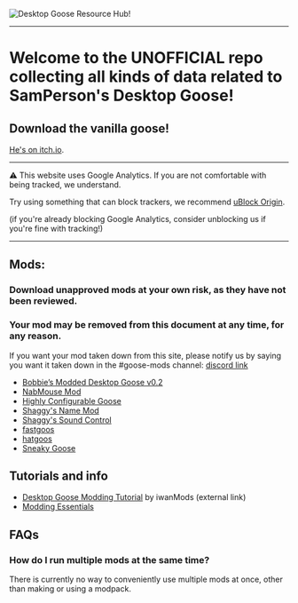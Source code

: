 ![Desktop Goose Resource Hub!](https://i.imgur.com/iE7BH5U.png)

---

# Welcome to the UNOFFICIAL repo collecting all kinds of data related to SamPerson's Desktop Goose!

## Download the vanilla goose!
[He's on itch.io](https://samperson.itch.io/desktop-goose).

---

⚠️ This website uses Google Analytics. If you are not comfortable with being tracked, we understand.

Try using something that can block trackers, we recommend [uBlock Origin](https://github.com/gorhill/ublock#installation).

(if you're already blocking Google Analytics, consider unblocking us if you're fine with tracking!)

---

## Mods:

### Download unapproved mods at your own risk, as they have not been reviewed.

### Your mod may be removed from this document at any time, for any reason.
If you want your mod taken down from this site, please notify us by saying you want it taken down in the #goose-mods channel: [discord link](https://discord.gg/pQnH4J3)
* [Bobbie’s Modded Desktop Goose v0.2](mods/bobbies.md)
* [NabMouse Mod](mods/NabMouse.md)
* [Highly Configurable Goose](mods/HiConfGoose.md)
* [Shaggy's Name Mod](mods/ShaggysNameMod.md)
* [Shaggy's Sound Control](mods/ShaggysSoundControl.md)
* [fastgoos](mods/fastgoos.md)
* [hatgoos](mods/hatgoos.md)
* [Sneaky Goose](mods/SneakyGoose.md)

## Tutorials and info
* [Desktop Goose Modding Tutorial](https://www.youtube.com/watch?v=5OQiVWJ-TGc) by iwanMods (external link)
* [Modding Essentials](info/modCreation.md)
## FAQs
### How do I run multiple mods at the same time?
There is currently no way to conveniently use multiple mods at once, other than making or using a modpack.
